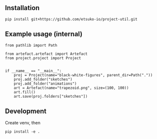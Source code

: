 ## Installation

    pip install git+https://github.com/etsuko-io/project-util.git




## Example usage (internal)

    from pathlib import Path
    
    from artefact.artefact import Artefact
    from project.project import Project
    
    
    if __name__ == "__main__":
        proj = Project(name="black-white-figures", parent_dir=Path("."))
        proj.add_folder("sketches")
        proj.add_folder("animations")
        art = Artefact(name="trapezoid.png", size=(100, 100))
        art.fill()
        art.save(proj.folders["sketches"])



## Development


Create venv, then


    pip install -e .


